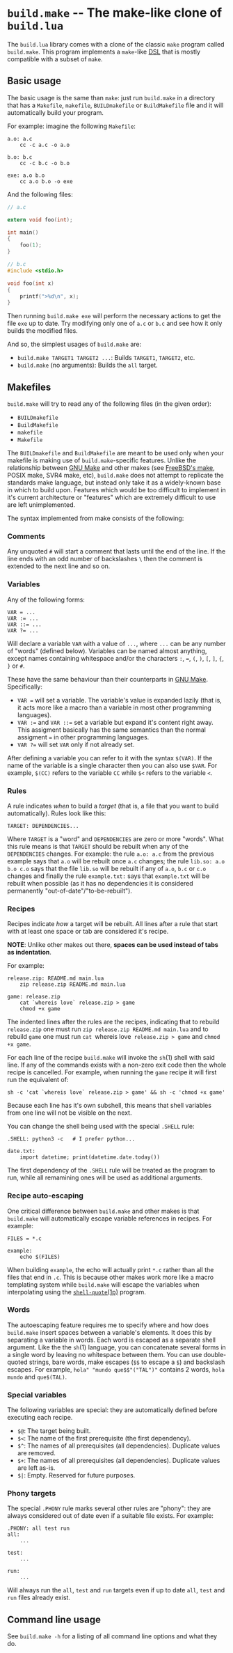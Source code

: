 # `build.make` -- The make-like clone of `build.lua` #

The `build.lua` library comes with a clone of the classic `make` program called
`build.make`. This program implements a `make`-like
[DSL](https://en.wikipedia.org/wiki/Domain-specific_language) that is mostly
compatible with a subset of `make`.

## Basic usage ##

The basic usage is the same than `make`: just run `build.make` in a directory
that has a `Makefile`, `makefile`, `BUILDmakefile` or `BuildMakefile` file and
it will automatically build your program.

For example: imagine the following `Makefile`:

```make
a.o: a.c
    cc -c a.c -o a.o

b.o: b.c
    cc -c b.c -o b.o

exe: a.o b.o
    cc a.o b.o -o exe
```

And the following files:

```c
// a.c

extern void foo(int);

int main()
{
    foo(1);
}

// b.c
#include <stdio.h>

void foo(int x)
{
    printf(">%d\n", x);
}
```

Then running `build.make exe` will perform the necessary actions to get the
file `exe` up to date. Try modifying only one of `a.c` or `b.c` and see how it
only builds the modified files.

And so, the simplest usages of `build.make` are:

- `build.make TARGET1 TARGET2 ...`: Builds `TARGET1`, `TARGET2`, etc.
- `build.make` (no arguments): Builds the `all` target.

## Makefiles ##

`build.make` will try to read any of the following files (in the given order):

- `BUILDmakefile`
- `BuildMakefile`
- `makefile`
- `Makefile`

The `BUILDmakefile` and `BuildMakefile` are meant to be used only when your
makefile is making use of `build.make`-specific features. Unlike the
relationship between [GNU Make][gnu-make] and other makes (see [FreeBSD's
make](https://www.freebsd.org/cgi/man.cgi?query=make&sektion=1&apropos=0&manpath=FreeBSD+13.1-RELEASE+and+Ports),
POSIX make, SVR4 make, etc), `build.make` does not attempt to replicate the
standards make language, but instead only take it as a widely-known base in
which to build upon. Features which would be too difficult to implement in it's
current architecture or "features" which are extremely difficult to use are
left unimplemented.

The syntax implemented from make consists of the following:

### Comments ###

Any unquoted `#` will start a comment that lasts until the end of the line. If
the line ends with an odd number of backslashes `\` then the comment is
extended to the next line and so on.

### Variables ###

Any of the following forms:

    VAR = ...
    VAR := ...
    VAR ::= ...
    VAR ?= ...

Will declare a variable `VAR` with a value of `...`, where `...` can be any
number of "words" (defined below). Variables can be named almost anything,
except names containing whitespace and/or the characters `:`, `=`, `(`, `)`,
`[`, `]`, `{`, `}` or `#`.

These have the same behaviour than their counterparts in [GNU
Make][gnu-make]. Specifically:

- `VAR =` will set a variable. The variable's value is expanded lazily (that
  is, it acts more like a macro than a variable in most other programming
  languages).
- `VAR :=` and `VAR ::=` set a variable but expand it's content right
  away. This assigment basically has the same semantics than the normal
  assigment `=` in other programming languages.
- `VAR ?=` will set `VAR` only if not already set.

After defining a variable you can refer to it with the syntax `$(VAR)`. If the
name of the variable is a single character then you can also use `$VAR`. For
example, `$(CC)` refers to the variable `CC` while `$<` refers to the variable
`<`.

### Rules ###

A rule indicates *when* to build a *target* (that is, a file that you want to
build automatically). Rules look like this:

    TARGET: DEPENDENCIES...

Where `TARGET` is a "word" and `DEPENDENCIES` are zero or more "words". What
this rule means is that `TARGET` should be rebuilt when any of the
`DEPENDENCIES` changes. For example: the rule `a.o: a.c` from the previous
example says that `a.o` will be rebuilt once `a.c` changes; the rule `lib.so:
a.o b.o c.o` says that the file `lib.so` will be rebuilt if any of `a.o`, `b.c`
or `c.o` changes and finally the rule `example.txt:` says that `example.txt`
will be rebuilt when possible (as it has no dependencies it is considered
permanently "out-of-date"/"to-be-rebuilt").

### Recipes ###

Recipes indicate *how* a target will be rebuilt. All lines after a rule that
start with at least one space or tab are considered it's recipe.

**NOTE**: Unlike other makes out there, **spaces can be used instead of tabs as
indentation**.

For example:

```make
release.zip: README.md main.lua
    zip release.zip README.md main.lua

game: release.zip
    cat `whereis love` release.zip > game
    chmod +x game
```

The indented lines after the rules are the recipes, indicating that to rebuild
`release.zip` one must run `zip release.zip README.md main.lua` and to rebuild
`game` one must run `cat `whereis love` release.zip > game` and `chmod +x
game`.

For each line of the recipe `build.make` will invoke the `sh`(1) shell with
said line. If any of the commands exists with a non-zero exit code then the
whole recipe is cancelled. For example, when running the `game` recipe it will
first run the equivalent of:

    sh -c 'cat `whereis love` release.zip > game' && sh -c 'chmod +x game'

Because each line has it's own subshell, this means that shell variables from
one line will not be visible on the next.

You can change the shell being used with the special `.SHELL` rule:

```make
.SHELL: python3 -c   # I prefer python...

date.txt:
    import datetime; print(datetime.date.today())
```

The first dependency of the `.SHELL` rule will be treated as the program to
run, while all remamining ones will be used as additional arguments.

### Recipe auto-escaping ###

One critical difference between `build.make` and other makes is that
`build.make` will automatically escape variable references in recipes. For
example:

```make
FILES = *.c

example:
    echo $(FILES)
```

When building `example`, the echo will actually print `*.c` rather than all the
files that end in `.c`. This is because other makes work more like a macro
templating system while `build.make` will escape the variables when
interpolating using the
[`shell-quote`(1p)](https://manpages.debian.org/buster/libstring-shellquote-perl/shell-quote.1p.en.html)
program.

### Words ###

The autoescaping feature requires me to specify where and how does `build.make`
insert spaces between a variable's elements. It does this by separating a
variable in words. Each word is escaped as a separate shell argument. Like the
the `sh`(1) language, you can concatenate several forms in a single word by
leaving no whitespace between them. You can use double-quoted strings, bare
words, make escapes (`$$` to escape a `$`) and backslash escapes. For example,
`hola" "mundo que$$"("TAL")"` contains 2 words, `hola mundo` and `que$(TAL)`.

### Special variables ###

The following variables are special: they are automatically defined before
executing each recipe.

- `$@`: The target being built.
- `$<`: The name of the first prerequisite (the first dependency).
- `$^`: The names of all prerequisites (all dependencies). Duplicate values are
  removed.
- `$+`: The names of all prerequisites (all dependencies). Duplicate values are
  left as-is.
- `$|`: Empty. Reserved for future purposes.

### Phony targets ###

The special `.PHONY` rule marks several other rules are "phony": they are
always considered out of date even if a suitable file exists. For example:

```make
.PHONY: all test run
all:
    ...

test:
    ...

run:
    ...
```

Will always run the `all`, `test` and `run` targets even if up to date `all`,
`test` and `run` files already exist.

## Command line usage ##

See `build.make -h` for a listing of all command line options and what they do.

[gnu-make]: https://www.gnu.org/software/make/
